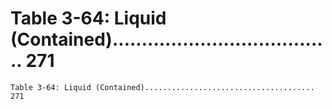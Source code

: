 # Table 3-64: Liquid (Contained)...................................... 271

```
Table 3-64: Liquid (Contained)...................................... 271

```
